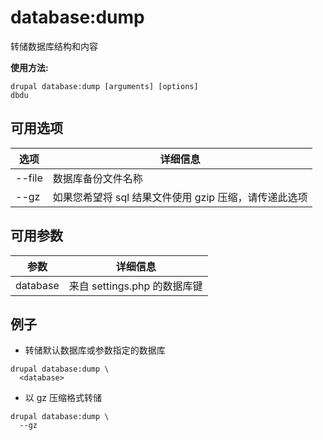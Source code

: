# database:dump
转储数据库结构和内容

**使用方法:**
```
drupal database:dump [arguments] [options]
dbdu
```

## 可用选项
选项 | 详细信息
-------|-------------
--file | 数据库备份文件名称
--gz | 如果您希望将 sql 结果文件使用 gzip 压缩，请传递此选项

## 可用参数
参数 | 详细信息
---------|-------------
database | 来自 settings.php 的数据库键

## 例子
* 转储默认数据库或参数指定的数据库
```
drupal database:dump \
  <database>
```
* 以 gz 压缩格式转储
```
drupal database:dump \
  --gz
```
